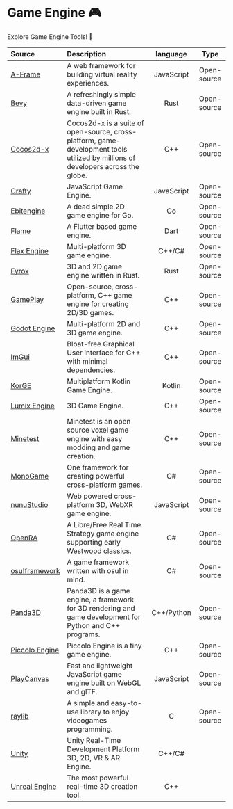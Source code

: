 # Game Engine 🎮

Explore Game Engine Tools! 🚀

| Source                                                                                      | Description                                                                                                                                                                                    |  language  |   Type   |
| :------------------------------------------------------------------------------------------ | :--------------------------------------------------------------------------------------------------------------------------------------------------------------------------------------------- | :-----------: | :-------: |
| [A-Frame](https://github.com/aframevr/aframe)                             | A web framework for building virtual reality experiences.                                                                                                                                                            |     JavaScript     |   Open-source   |
| [Bevy](https://github.com/bevyengine/bevy)                                | A refreshingly simple data-driven game engine built in Rust.                                                                                                                                                         |     Rust     |   Open-source   |
| [Cocos2d-x](https://github.com/cocos2d/cocos2d-x)                         | Cocos2d-x is a suite of open-source, cross-platform, game-development tools utilized by millions of developers across the globe.                                                                                    |     C++     |   Open-source   |
| [Crafty](https://github.com/craftyjs/Crafty)                              | JavaScript Game Engine.                                                                                                                                                                                              |     JavaScript     |   Open-source   |
| [Ebitengine](https://github.com/hajimehoshi/ebiten)                       | A dead simple 2D game engine for Go.                                                                                                                                                                                 |     Go     |   Open-source   |
| [Flame](https://github.com/flame-engine/flame)                            | A Flutter based game engine.                                                                                                                                                                                         |     Dart     |   Open-source   |
| [Flax Engine](https://github.com/FlaxEngine/FlaxEngine)                   | Multi-platform 3D game engine.                                                                                                                                                                                       |     C++/C#     |   Open-source   |
| [Fyrox](https://github.com/FyroxEngine/Fyrox)                             | 3D and 2D game engine written in Rust.                                                                                                                                                                               |     Rust     |   Open-source   |
| [GamePlay](https://github.com/gameplay3d/gameplay)                        | Open-source, cross-platform, C++ game engine for creating 2D/3D games.                                                                                                                                               |     C++     |   Open-source   |
| [Godot Engine](https://github.com/godotengine/godot)                      | Multi-platform 2D and 3D game engine.                                                                                                                                                                                |     C++     |   Open-source   |
| [ImGui](https://github.com/ocornut/imgui)                                 | Bloat-free Graphical User interface for C++ with minimal dependencies.                                                                                                                                               |     C++     |   Open-source   |
| [KorGE](https://github.com/korlibs/korge)                                 | Multiplatform Kotlin Game Engine.                                                                                                                                                                                    |     Kotlin     |   Open-source   |
| [Lumix Engine](https://github.com/nem0/LumixEngine)                       | 3D Game Engine.                                                                                                                                                                                                      |     C++     |   Open-source   |
| [Minetest](https://github.com/minetest/minetest)                          | Minetest is an open source voxel game engine with easy modding and game creation.                                                                                                                                    |     C++     |   Open-source   |
| [MonoGame](https://github.com/MonoGame/MonoGame)                          | One framework for creating powerful cross-platform games.                                                                                                                                                            |     C#     |   Open-source   |
| [nunuStudio](https://github.com/tentone/nunuStudio)                       | Web powered cross-platform 3D, WebXR game engine.                                                                                                                                                                    |     JavaScript     |   Open-source   |
| [OpenRA](https://github.com/OpenRA/OpenRA)                                | A Libre/Free Real Time Strategy game engine supporting early Westwood classics.                                                                                                                                      |     C#     |   Open-source   |
| [osu!framework](https://github.com/ppy/osu-framework)                     | A game framework written with osu! in mind.                                                                                                                                                                          |     C#     |   Open-source   |
| [Panda3D](https://github.com/panda3d/panda3d)                             | Panda3D is a game engine, a framework for 3D rendering and game development for Python and C++ programs.                                                                                                             |     C++/Python     |   Open-source   |
| [Piccolo Engine](https://github.com/BoomingTech/Piccolo)                  | Piccolo Engine is a tiny game engine.                                                                                                                                                                                |     C++     |   Open-source   |
| [PlayCanvas](https://github.com/playcanvas/engine)                        | Fast and lightweight JavaScript game engine built on WebGL and glTF.                                                                                                                                                 |     JavaScript     |   Open-source   |
| [raylib](https://github.com/raysan5/raylib)                               | A simple and easy-to-use library to enjoy videogames programming.                                                                                                                                                    |     C     |   Open-source   |
| [Unity](https://unity.com/)                                               | Unity Real-Time Development Platform 3D, 2D, VR & AR Engine.                                                                                                                                                       |     C++/C#     |              |
| [Unreal Engine](https://unrealengine.com/)                                | The most powerful real-time 3D creation tool.                                                                                                                                                                      |     C++    |              |

